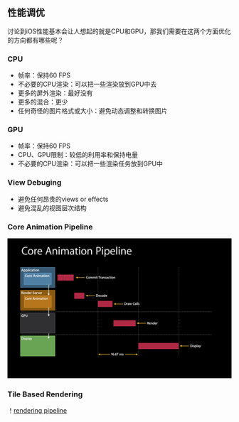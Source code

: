 ## 性能调优

讨论到iOS性能基本会让人想起的就是CPU和GPU，那我们需要在这两个方面优化的方向都有哪些呢？

### CPU

- 帧率：保持60 FPS
- 不必要的CPU渲染：可以把一些渲染放到GPU中去
- 更多的屏外渲染：最好没有
- 更多的混合：更少
- 任何奇怪的图片格式或大小：避免动态调整和转换图片

### GPU

- 帧率：保持60 FPS
- CPU、GPU限制：较低的利用率和保持电量
- 不必要的CPU渲染：可以把一些渲染任务放到GPU中

### View Debuging

- 避免任何昂贵的views or effects
- 避免混乱的视图层次结构

### Core Animation Pipeline

![Core Animation Pipeline](https://github.com/JerryNil/iOSNotes/blob/master/iOS%E5%B0%8F%E6%8A%84%EF%BC%9AAnimation%20and%20%E6%80%A7%E8%83%BD%E4%BC%98%E5%8C%96/CoreAnimationPipeline.jpg)

### Tile Based Rendering

！[rendering pipeline](https://github.com/JerryNil/iOSNotes/blob/master/iOS%E5%B0%8F%E6%8A%84%EF%BC%9AAnimation%20and%20%E6%80%A7%E8%83%BD%E4%BC%98%E5%8C%96/TileBasedRendering.jpg)

### 